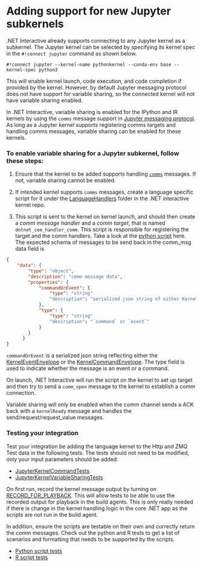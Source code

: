 # Adding support for new Jupyter subkernels

.NET Interactive already supports connecting to any Jupyter kernel as a subkernel. The Jupyter kernel can be selected by specifying its kernel spec in the `#!connect jupyter` command as shown below.

```
#!connect jupyter --kernel-name pythonkernel --conda-env base --kernel-spec python3
```

This will enable kernel launch, code execution, and code completion if provided by the kernel. However, by default Jupyter messaging protocol does not have support for variable sharing, so the connected kernel will not have variable sharing enabled. 

In .NET Interactive, variable sharing is enabled for the IPython and IR kernels by using the `comms` message support in [Jupyter messaging protocol](https://jupyter-client.readthedocs.io/en/stable/messaging.html#custom-messages). As long as a Jupyter kernel supports registering comms targets and handling comms messages, variable sharing can be enabled for these kernels. 

### To enable variable sharing for a Jupyter subkernel, follow these steps:

1. Ensure that the kernel to be added supports handling [`comms`](https://jupyter-client.readthedocs.io/en/stable/messaging.html#custom-messages) messages. If not, variable sharing cannot be enabled. 

2. If intended kernel supports `comms` messages, create a language specific script for it under the [LanguageHandlers](https://github.com/dotnet/interactive/tree/main/src/Microsoft.DotNet.Interactive.Jupyter/CommandEvents/LanguageHandlers) folder in the .NET interactive kernel repo.

3. This script is sent to the kernel on kernel launch, and should then create a _comm message handler_ and a _comm target_, that is named `dotnet_coe_handler_comm`. This script is responsible for registering the target and the comm handlers. Take a look at the [python script](https://github.com/dotnet/interactive/blob/main/src/Microsoft.DotNet.Interactive.Jupyter/CommandEvents/LanguageHandlers/python/coe_comm_handler.py) here. The expected schema of messages to be send back in the comm_msg data field is

```json
{
    "data": {
        "type": "object", 
        "description": "comm message data",
        "properties": {
            "commandOrEvent": {
                "type": "string"
                "description": "serialized json string of either KernelEventEnvelope or KernelCommandEnvelope"
            }, 
            "type": {
                "type": "string"
                "description": "`command` or `event`"
            }
        }
      }
}
```

`commandOrEvent` is a serialized json string reflecting either the [KernelEventEnvelope](https://github.com/dotnet/interactive/blob/main/src/Microsoft.DotNet.Interactive/Connection/KernelEventEnvelope.cs) or the [KernelCommandEnvelope](https://github.com/dotnet/interactive/blob/main/src/Microsoft.DotNet.Interactive/Connection/KernelCommandEnvelope.cs). The type field is used to indicate whether the message is an event or a command.

On launch, .NET Interactive will run the script on the kernel to set up target and then try to send a `comm_open` message to the kernel to establish a comm connection. 

Variable sharing will only be enabled when the comm channel sends a ACK back with a `kernelReady` message and handles the send/request/request_value messages. 

### Testing your integration

Test your integration be adding the language kernel to the Http and ZMQ Test data in the following tests. The tests should not need to be modified, only your input parameters should be added. 

- [JupyterKernelCommandTests](https://github.com/dotnet/interactive/blob/main/src/Microsoft.DotNet.Interactive.Jupyter.Tests/JupyterKernelCommandTests.cs)
- [JupyterKernelVariableSharingTests](https://github.com/dotnet/interactive/blob/main/src/Microsoft.DotNet.Interactive.Jupyter.Tests/JupyterKernelVariableSharingTests.cs)

On first run, record the kernel message output by turning on [RECORD_FOR_PLAYBACK](https://github.com/dotnet/interactive/blob/f0979a531519000249e4b120b8a0adf2f2e9fb6d/src/Microsoft.DotNet.Interactive.Jupyter.Tests/JupyterKernelTestBase.cs#L26C1-L27C1). 
This will allow tests to be able to use the recorded output for playback in the build agents. This is only really needed if there is change in the kernel handling logic in the core .NET app as the scripts are not run in the build agent. 

In addition, ensure the scripts are testable on their own and correctly return the comm messages. Check out the python and R tests to get a list of scenarios and formatting that needs to be supported by the scripts. 

- [Python script tests](https://github.com/dotnet/interactive/blob/main/src/Microsoft.DotNet.Interactive.Jupyter.Tests/LanguageHandlerTests/tests_python_coe_comm_handler.py) 
- [R script tests](https://github.com/dotnet/interactive/blob/main/src/Microsoft.DotNet.Interactive.Jupyter.Tests/LanguageHandlerTests/tests_r_coe_comm_handler.r)

